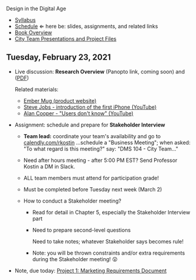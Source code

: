 Design in the Digital Age

- [Syllabus](syllabus.md)
- [Schedule](schedule.md)  &lArr; here be: slides, assignments, and related links
- [Book Overview](book-overview.md)
- [City Team Presentations and Project Files](files.md)

## Tuesday, February 23, 2021

- Live discussion: **Research Overview** (Panopto link, coming soon) and ([PDF](07-research-overview/chapter4-and-5-summary.pdf))

  Related materials: 

  - [Ember Mug (product website)](https://ember.com/products/ember-mug-2)
  - [Steve Jobs - introduction of the first iPhone (YouTube)](https://youtu.be/Q3W58S29eSE?t=132)
  - [Alan Cooper - "Users don't know" (YouTube)](https://youtu.be/sNWBnCazIcU)

- Assignment: schedule and prepare for **Stakeholder Interview**
    - **Team lead:** coordinate your team's availability and go to [calendly.com/rkostin](https://calendly.com/rkostin) ...schedule a "Business Meeting"; when asked: "To what regard is this meeting?" say: "DMS 104 - City Team..."

    - Need after hours meeting - after 5:00 PM EST?  Send Professor Kostin a DM in Slack.

    - ALL team members must attend for participation grade!

    - Must be completed before Tuesday next week (March 2)

    - How to conduct a Stakeholder meeting?

      - Read for detail in Chapter 5, especially the Stakeholder Interview part

      - Need to prepare second-level questions

        Need to take notes; whatever Stakeholder says becomes rule!

      - Note: you will be thrown constraints and/or extra requirements during the Stakeholder meeting! 😲

- Note, due today: [Project 1: Marketing Requirements Document](project01-mrd/instructions.md)